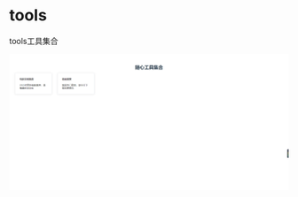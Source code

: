 # tools
tools工具集合

<img src='https://github.com/itliuwk/tools/blob/master/src/assets/home.png?raw=true' />

